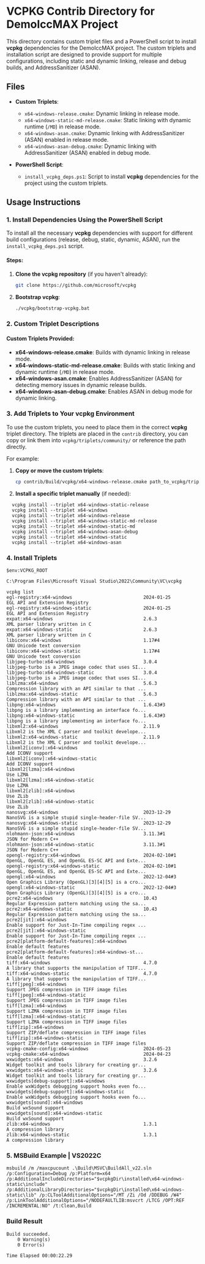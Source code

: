 
# VCPKG Contrib Directory for DemoIccMAX Project

This directory contains custom triplet files and a PowerShell script to install **vcpkg** dependencies for the DemoIccMAX project. The custom triplets and installation script are designed to provide support for multiple configurations, including static and dynamic linking, release and debug builds, and AddressSanitizer (ASAN).

## Files

- **Custom Triplets**:
  - `x64-windows-release.cmake`: Dynamic linking in release mode.
  - `x64-windows-static-md-release.cmake`: Static linking with dynamic runtime (`/MD`) in release mode.
  - `x64-windows-asan.cmake`: Dynamic linking with AddressSanitizer (ASAN) enabled in release mode.
  - `x64-windows-asan-debug.cmake`: Dynamic linking with AddressSanitizer (ASAN) enabled in debug mode.

- **PowerShell Script**:
  - `install_vcpkg_deps.ps1`: Script to install **vcpkg** dependencies for the project using the custom triplets.

## Usage Instructions

### 1. Install Dependencies Using the PowerShell Script

To install all the necessary **vcpkg** dependencies with support for different build configurations (release, debug, static, dynamic, ASAN), run the `install_vcpkg_deps.ps1` script.

#### Steps:

1. **Clone the vcpkg repository** (if you haven't already):
   ```bash
   git clone https://github.com/microsoft/vcpkg
   ```

2. **Bootstrap vcpkg**:
   ```bash
   ./vcpkg/bootstrap-vcpkg.bat
   ```

### 2. Custom Triplet Descriptions

#### Custom Triplets Provided:

- **x64-windows-release.cmake**: Builds with dynamic linking in release mode.
- **x64-windows-static-md-release.cmake**: Builds with static linking and dynamic runtime (`/MD`) in release mode.
- **x64-windows-asan.cmake**: Enables AddressSanitizer (ASAN) for detecting memory issues in dynamic release builds.
- **x64-windows-asan-debug.cmake**: Enables ASAN in debug mode for dynamic linking.

### 3. Add Triplets to Your vcpkg Environment

To use the custom triplets, you need to place them in the correct **vcpkg** triplet directory. The triplets are placed in the `contrib` directory, you can copy or link them into `vcpkg/triplets/community/` or reference the path directly.

For example:

1. **Copy or move the custom triplets**:
   ```bash
   cp contrib/Build/vcpkg/x64-windows-release.cmake path_to_vcpkg/triplets/community/
   ```

2. **Install a specific triplet manually** (if needed):
```
  vcpkg install --triplet x64-windows-static-release 
  vcpkg install --triplet x64-windows
  vcpkg install --triplet x64-windows-release
  vcpkg install --triplet x64-windows-static-md-release
  vcpkg install --triplet x64-windows-static-md 
  vcpkg install --triplet x64-windows-asan-debug 
  vcpkg install --triplet x64-windows-static
  vcpkg install --triplet x64-windows-asan
```

### 4. Install Triplets
```
$env:VCPKG_ROOT

C:\Program Files\Microsoft Visual Studio\2022\Community\VC\vcpkg

vcpkg list
egl-registry:x64-windows                          2024-01-25          EGL API and Extension Registry
egl-registry:x64-windows-static                   2024-01-25          EGL API and Extension Registry
expat:x64-windows                                 2.6.3               XML parser library written in C
expat:x64-windows-static                          2.6.3               XML parser library written in C
libiconv:x64-windows                              1.17#4              GNU Unicode text conversion
libiconv:x64-windows-static                       1.17#4              GNU Unicode text conversion
libjpeg-turbo:x64-windows                         3.0.4               libjpeg-turbo is a JPEG image codec that uses SI...
libjpeg-turbo:x64-windows-static                  3.0.4               libjpeg-turbo is a JPEG image codec that uses SI...
liblzma:x64-windows                               5.6.3               Compression library with an API similar to that ...
liblzma:x64-windows-static                        5.6.3               Compression library with an API similar to that ...
libpng:x64-windows                                1.6.43#3            libpng is a library implementing an interface fo...
libpng:x64-windows-static                         1.6.43#3            libpng is a library implementing an interface fo...
libxml2:x64-windows                               2.11.9              Libxml2 is the XML C parser and toolkit develope...
libxml2:x64-windows-static                        2.11.9              Libxml2 is the XML C parser and toolkit develope...
libxml2[iconv]:x64-windows                                            Add ICONV support
libxml2[iconv]:x64-windows-static                                     Add ICONV support
libxml2[lzma]:x64-windows                                             Use LZMA
libxml2[lzma]:x64-windows-static                                      Use LZMA
libxml2[zlib]:x64-windows                                             Use ZLib
libxml2[zlib]:x64-windows-static                                      Use ZLib
nanosvg:x64-windows                               2023-12-29          NanoSVG is a simple stupid single-header-file SV...
nanosvg:x64-windows-static                        2023-12-29          NanoSVG is a simple stupid single-header-file SV...
nlohmann-json:x64-windows                         3.11.3#1            JSON for Modern C++
nlohmann-json:x64-windows-static                  3.11.3#1            JSON for Modern C++
opengl-registry:x64-windows                       2024-02-10#1        OpenGL, OpenGL ES, and OpenGL ES-SC API and Exte...
opengl-registry:x64-windows-static                2024-02-10#1        OpenGL, OpenGL ES, and OpenGL ES-SC API and Exte...
opengl:x64-windows                                2022-12-04#3        Open Graphics Library (OpenGL)[3][4][5] is a cro...
opengl:x64-windows-static                         2022-12-04#3        Open Graphics Library (OpenGL)[3][4][5] is a cro...
pcre2:x64-windows                                 10.43               Regular Expression pattern matching using the sa...
pcre2:x64-windows-static                          10.43               Regular Expression pattern matching using the sa...
pcre2[jit]:x64-windows                                                Enable support for Just-In-Time compiling regex ...
pcre2[jit]:x64-windows-static                                         Enable support for Just-In-Time compiling regex ...
pcre2[platform-default-features]:x64-windows                          Enable default features
pcre2[platform-default-features]:x64-windows-st...                    Enable default features
tiff:x64-windows                                  4.7.0               A library that supports the manipulation of TIFF...
tiff:x64-windows-static                           4.7.0               A library that supports the manipulation of TIFF...
tiff[jpeg]:x64-windows                                                Support JPEG compression in TIFF image files
tiff[jpeg]:x64-windows-static                                         Support JPEG compression in TIFF image files
tiff[lzma]:x64-windows                                                Support LZMA compression in TIFF image files
tiff[lzma]:x64-windows-static                                         Support LZMA compression in TIFF image files
tiff[zip]:x64-windows                                                 Support ZIP/deflate compression in TIFF image files
tiff[zip]:x64-windows-static                                          Support ZIP/deflate compression in TIFF image files
vcpkg-cmake-config:x64-windows                    2024-05-23
vcpkg-cmake:x64-windows                           2024-04-23
wxwidgets:x64-windows                             3.2.6               Widget toolkit and tools library for creating gr...
wxwidgets:x64-windows-static                      3.2.6               Widget toolkit and tools library for creating gr...
wxwidgets[debug-support]:x64-windows                                  Enable wxWidgets debugging support hooks even fo...
wxwidgets[debug-support]:x64-windows-static                           Enable wxWidgets debugging support hooks even fo...
wxwidgets[sound]:x64-windows                                          Build wxSound support
wxwidgets[sound]:x64-windows-static                                   Build wxSound support
zlib:x64-windows                                  1.3.1               A compression library
zlib:x64-windows-static                           1.3.1               A compression library
```

### 5. MSBuild Example | VS2022C

```
msbuild /m /maxcpucount .\Build\MSVC\BuildAll_v22.sln /p:Configuration=Debug /p:Platform=x64 /p:AdditionalIncludeDirectories="$vcpkgDir\installed\x64-windows-static\include" /p:AdditionalLibraryDirectories="$vcpkgDir\installed\x64-windows-static\lib" /p:CLToolAdditionalOptions="/MT /Zi /Od /DDEBUG /W4" /p:LinkToolAdditionalOptions="/NODEFAULTLIB:msvcrt /LTCG /OPT:REF /INCREMENTAL:NO" /t:Clean,Build
```

### Build Result

```
Build succeeded.
    0 Warning(s)
    0 Error(s)

Time Elapsed 00:00:22.29
```
